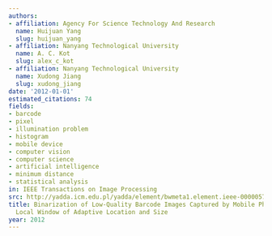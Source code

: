 ```yaml
---
authors:
- affiliation: Agency For Science Technology And Research
  name: Huijuan Yang
  slug: huijuan_yang
- affiliation: Nanyang Technological University
  name: A. C. Kot
  slug: alex_c_kot
- affiliation: Nanyang Technological University
  name: Xudong Jiang
  slug: xudong_jiang
date: '2012-01-01'
estimated_citations: 74
fields:
- barcode
- pixel
- illumination problem
- histogram
- mobile device
- computer vision
- computer science
- artificial intelligence
- minimum distance
- statistical analysis
in: IEEE Transactions on Image Processing
src: http://yadda.icm.edu.pl/yadda/element/bwmeta1.element.ieee-000005768080
title: Binarization of Low-Quality Barcode Images Captured by Mobile Phones Using
  Local Window of Adaptive Location and Size
year: 2012
---
```

